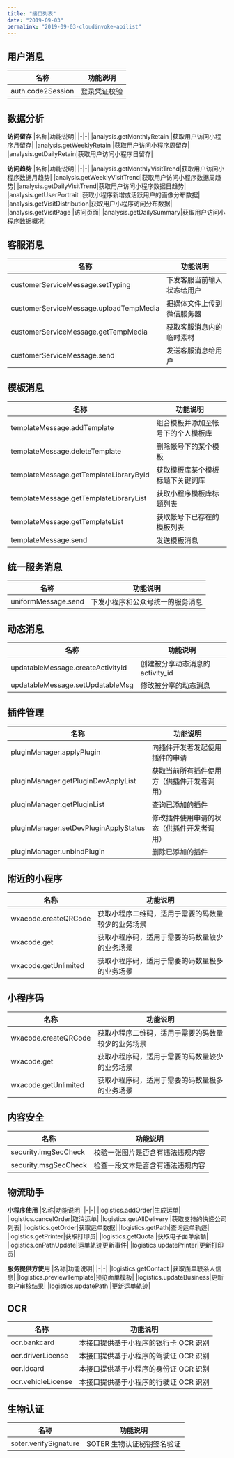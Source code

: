 ```yaml
---
title: "接口列表"
date: "2019-09-03"
permalink: "2019-09-03-cloudinvoke-apilist"
---
```


## **用户消息**
|名称|功能说明|
|-|-|
|auth.code2Session|登录凭证校验|

## **数据分析**
**访问留存**
|名称|功能说明|
|-|-|
|analysis.getMonthlyRetain |获取用户访问小程序月留存|
|analysis.getWeeklyRetain |获取用户访问小程序周留存|
|analysis.getDailyRetain|获取用户访问小程序日留存|

**访问趋势**
|名称|功能说明|
|-|-|
|analysis.getMonthlyVisitTrend|获取用户访问小程序数据月趋势|
|analysis.getWeeklyVisitTrend|获取用户访问小程序数据周趋势|
|analysis.getDailyVisitTrend|获取用户访问小程序数据日趋势|
|analysis.getUserPortrait |获取小程序新增或活跃用户的画像分布数据|
|analysis.getVisitDistribution|获取用户小程序访问分布数据|
|analysis.getVisitPage |访问页面|
|analysis.getDailySummary|获取用户访问小程序数据概况|

## **客服消息**
|名称|功能说明|
|-|-|
|customerServiceMessage.setTyping|下发客服当前输入状态给用户|
|customerServiceMessage.uploadTempMedia |把媒体文件上传到微信服务器|
|customerServiceMessage.getTempMedia|获取客服消息内的临时素材|
|customerServiceMessage.send|发送客服消息给用户|

## **模板消息**
|名称|功能说明|
|-|-|
|templateMessage.addTemplate|组合模板并添加至帐号下的个人模板库|
|templateMessage.deleteTemplate|删除帐号下的某个模板|
|templateMessage.getTemplateLibraryById |获取模板库某个模板标题下关键词库|
|templateMessage.getTemplateLibraryList|获取小程序模板库标题列表|
|templateMessage.getTemplateList |获取帐号下已存在的模板列表|
|templateMessage.send |发送模板消息|

## **统一服务消息**
|名称|功能说明|
|-|-|
|uniformMessage.send|下发小程序和公众号统一的服务消息|

## **动态消息**
|名称|功能说明|
|-|-|
|updatableMessage.createActivityId|创建被分享动态消息的 activity_id|
|updatableMessage.setUpdatableMsg |修改被分享的动态消息|

## **插件管理**
|名称|功能说明|
|-|-|
|pluginManager.applyPlugin|向插件开发者发起使用插件的申请|
|pluginManager.getPluginDevApplyList |获取当前所有插件使用方（供插件开发者调用）|
|pluginManager.getPluginList|查询已添加的插件|
|pluginManager.setDevPluginApplyStatus|修改插件使用申请的状态（供插件开发者调用）|
|pluginManager.unbindPlugin|删除已添加的插件|

## **附近的小程序**
|名称|功能说明|
|-|-|
|wxacode.createQRCode|获取小程序二维码，适用于需要的码数量较少的业务场景|
|wxacode.get|获取小程序码，适用于需要的码数量较少的业务场景|
|wxacode.getUnlimited|获取小程序码，适用于需要的码数量极多的业务场景|

## **小程序码**
|名称|功能说明|
|-|-|
|wxacode.createQRCode|获取小程序二维码，适用于需要的码数量较少的业务场景|
|wxacode.get|获取小程序码，适用于需要的码数量较少的业务场景|
|wxacode.getUnlimited|获取小程序码，适用于需要的码数量极多的业务场景|

## **内容安全**
|名称|功能说明|
|-|-|
|security.imgSecCheck|校验一张图片是否含有违法违规内容|
|security.msgSecCheck|检查一段文本是否含有违法违规内容|

## **物流助手**

**小程序使用**
|名称|功能说明|
|-|-|
|logistics.addOrder|生成运单|
|logistics.cancelOrder|取消运单|
|logistics.getAllDelivery |获取支持的快递公司列表|
|logistics.getOrder|获取运单数据|
|logistics.getPath|查询运单轨迹|
|logistics.getPrinter|获取打印员|
|logistics.getQuota |获取电子面单余额|
|logistics.onPathUpdate|运单轨迹更新事件|
|logistics.updatePrinter|更新打印员|

**服务提供方使用**
|名称|功能说明|
|-|-|
|logistics.getContact |获取面单联系人信息|
|logistics.previewTemplate|预览面单模板|
|logistics.updateBusiness|更新商户审核结果|
|logistics.updatePath |更新运单轨迹|

## **OCR**
|名称|功能说明|
|-|-|
|ocr.bankcard|本接口提供基于小程序的银行卡 OCR 识别|
|ocr.driverLicense|本接口提供基于小程序的驾驶证 OCR 识别|
|ocr.idcard|本接口提供基于小程序的身份证 OCR 识别|
|ocr.vehicleLicense|本接口提供基于小程序的行驶证 OCR 识别|

## **生物认证**
|名称|功能说明|
|-|-|
|soter.verifySignature|SOTER 生物认证秘钥签名验证|